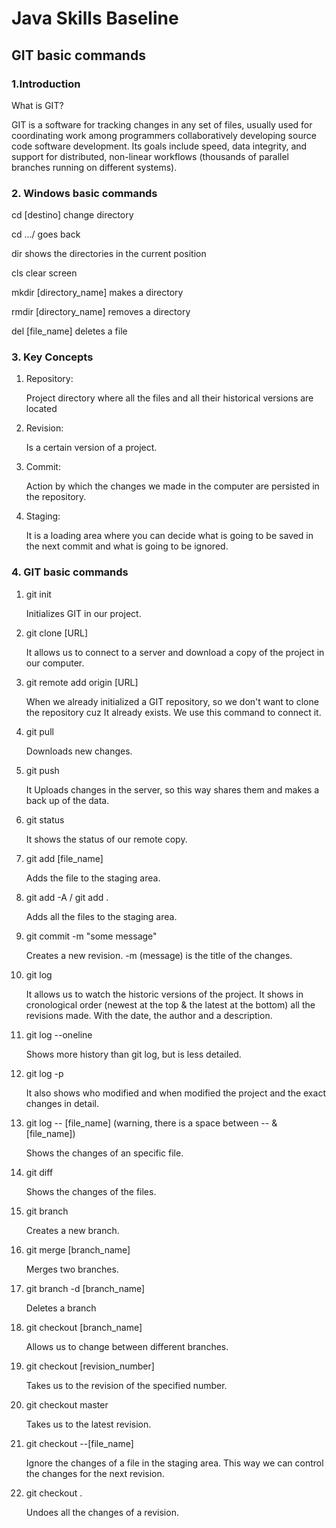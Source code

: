 # Java Skills Baseline

## GIT basic commands

### 1.Introduction
What is GIT?

GIT is a software for tracking changes in any set of files, usually used for
coordinating work among programmers collaboratively developing source code
software development. Its goals include speed, data integrity, and support for
distributed, non-linear workflows (thousands of parallel branches running on
different systems).

### 2. Windows basic commands

cd [destino] change directory

cd  …/ goes back

dir shows the directories in the current position

cls clear screen

mkdir [directory_name] makes a directory

rmdir [directory_name] removes a directory

del [file_name] deletes a file

### 3. Key Concepts

1. Repository:

   Project directory where all the files and all their historical versions are located


2. Revision:

   Is a certain version of a project.


3. Commit:

   Action by which the changes we made in the computer are persisted in the repository.


4. Staging:

   It is a loading area where you can decide what is going to be saved in the next
   commit and what is going to be ignored.

### 4. GIT basic commands

1. git init

   Initializes GIT in our project.


2. git clone [URL]

   It allows us to connect to a server and download a copy of the project in our computer.


3. git remote add origin [URL]

   When we already initialized a GIT repository, so we don't want to clone the repository cuz It already exists. We use
   this command to connect it.


4. git pull

   Downloads new changes.


5. git push

   It Uploads changes in the server, so this way shares them  and makes a back up of the data.


6. git status

   It shows the status of our remote copy.


7. git add [file_name]

   Adds the file to the staging area.


8. git add -A / git add .

   Adds all the files to the staging area.


9. git commit -m "some message"

   Creates a new revision. -m (message) is the title of the changes.


10. git log

    It allows us to watch the historic versions of the project. It shows in cronological order (newest at the top & the
    latest at the bottom) all the revisions made. With the date, the author and a description.


11. git log --oneline

    Shows more history than git log, but is less detailed.


12. git log -p

    It also shows who modified and when modified the project and the exact changes in detail.


13. git log -- [file_name] (warning, there is a space between -- & [file_name])

    Shows the changes of an specific file.


14. git diff

    Shows the changes of the files.


15. git branch

    Creates a new branch.


16. git merge [branch_name]

    Merges two branches.


17. git branch -d [branch_name]

    Deletes a branch


18. git checkout [branch_name]

    Allows us to change between different branches.


19. git checkout [revision_number]

    Takes us to the revision of the specified number.


20. git checkout master

    Takes us to the latest revision.


21. git checkout --[file_name]

    Ignore the changes of a file in the staging area. This way we can control the changes for the next revision.


22. git checkout .

    Undoes all the changes of a revision.
